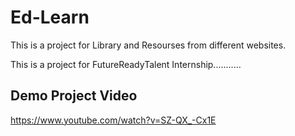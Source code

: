 # Ed-Learn
This is a project for Library and Resourses from different websites.

This is a project for FutureReadyTalent Internship...........


## Demo Project Video


https://www.youtube.com/watch?v=SZ-QX_-Cx1E

